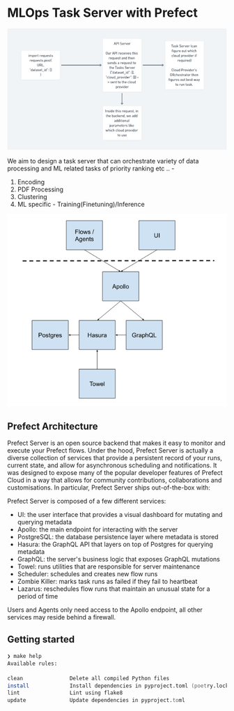 # MLOps Task Server with Prefect

<!-- ![](./imgs/Vector_AI_Tasks72.png) -->

![](imgs/image.png)

We aim to design a task server that can orchestrate variety of data processing and ML related tasks of priority ranking etc .. - 

1. Encoding
2. PDF Processing
3. Clustering
4. ML specific - Training(Finetuning)/Inference

![prefect](./imgs/prefect.png)



## Prefect Architecture

Prefect Server is an open source backend that makes it easy to monitor and execute your Prefect flows. Under the hood, Prefect Server is actually a diverse collection of services that provide a persistent record of your runs, current state, and allow for asynchronous scheduling and notifications. It was designed to expose many of the popular developer features of Prefect Cloud in a way that allows for community contributions, collaborations and customisations. In particular, Prefect Server ships out-of-the-box with:

Prefect Server is composed of a few different services:

   - UI: the user interface that provides a visual dashboard for mutating and querying metadata
   - Apollo: the main endpoint for interacting with the server
   - PostgreSQL: the database persistence layer where metadata is stored
   - Hasura: the GraphQL API that layers on top of Postgres for querying metadata
   - GraphQL: the server's business logic that exposes GraphQL mutations
   - Towel: runs utilities that are responsible for server maintenance
   - Scheduler: schedules and creates new flow runs
   - Zombie Killer: marks task runs as failed if they fail to heartbeat
   - Lazarus: reschedules flow runs that maintain an unusual state for a period of time

Users and Agents only need access to the Apollo endpoint, all other services may reside behind a firewall.



## Getting started

```zsh
❯ make help
Available rules:

clean               Delete all compiled Python files 
install             Install dependencies in pyproject.toml (poetry.lock) 
lint                Lint using flake8 
update              Update dependencies in pyproject.toml 

```